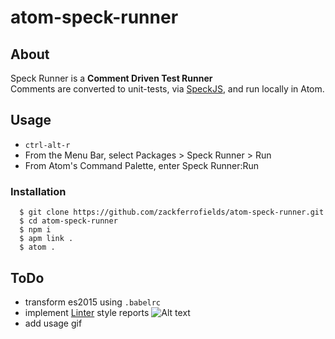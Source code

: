 # atom-speck-runner

## About

Speck Runner is a **Comment Driven Test Runner**  
Comments are converted to unit-tests, via [SpeckJS](https://github.com/speckjs/speckjs/),
and run locally in Atom.

## Usage

- `ctrl-alt-r`
- From the Menu Bar, select Packages > Speck Runner > Run
- From Atom's Command Palette, enter Speck Runner:Run

### Installation

```
  $ git clone https://github.com/zackferrofields/atom-speck-runner.git
  $ cd atom-speck-runner
  $ npm i
  $ apm link .
  $ atom .
```

## ToDo

- transform es2015 using `.babelrc`
- implement [Linter](https://github.com/atom-community/linter) style reports ![Alt text](https://camo.githubusercontent.com/70b6e697c9d793642414b4ea6d08dbb9678877b3/687474703a2f2f672e7265636f726469742e636f2f313352666d6972507a322e676966)
- add usage gif
